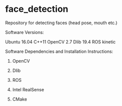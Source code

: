 # face_detection
Repository for detecting faces (head pose, mouth etc.)

Software Versions:

Ubuntu 16.04
C++11
OpenCV 2.7
Dlib 19.4
ROS kinetic 

Software Dependencies and Installation Instructions:

1) OpenCV

2) Dlib

3) ROS

4) Intel RealSense 

5) CMake


